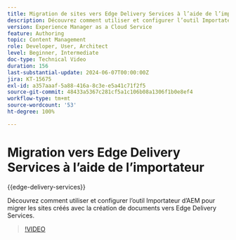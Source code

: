 ```yaml
---
title: Migration de sites vers Edge Delivery Services à l’aide de l’importateur
description: Découvrez comment utiliser et configurer l’outil Importateur d’AEM pour migrer des sites vers Edge Delivery Services.
version: Experience Manager as a Cloud Service
feature: Authoring
topic: Content Management
role: Developer, User, Architect
level: Beginner, Intermediate
doc-type: Technical Video
duration: 156
last-substantial-update: 2024-06-07T00:00:00Z
jira: KT-15675
exl-id: a357aaaf-5a88-416a-8c3e-e5a41c71f2f5
source-git-commit: 48433a5367c281cf5a1c106b08a1306f1b0e8ef4
workflow-type: tm+mt
source-wordcount: '53'
ht-degree: 100%

---
```


# Migration vers Edge Delivery Services à l’aide de l’importateur

{{edge-delivery-services}}

Découvrez comment utiliser et configurer l’outil Importateur d’AEM pour migrer les sites créés avec la création de documents vers Edge Delivery Services.

>[!VIDEO](https://video.tv.adobe.com/v/3443698/?learn=on&captions=fre_fr)
